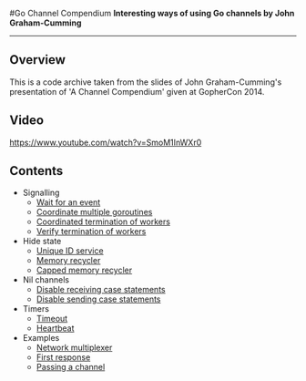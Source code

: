 #Go Channel Compendium
**Interesting ways of using Go channels by John Graham-Cumming**

---

## Overview

This is a code archive taken from the slides of John Graham-Cumming's
presentation of 'A Channel Compendium' given at GopherCon 2014.

## Video

https://www.youtube.com/watch?v=SmoM1InWXr0

## Contents

* Signalling
  * [Wait for an event](https://github.com/nomad-software/go-channel-compendium/blob/master/signalling/wait-for-an-event/main.go)
  * [Coordinate multiple goroutines](https://github.com/nomad-software/go-channel-compendium/blob/master/signalling/coordinate-multiple-goroutines/main.go)
  * [Coordinated termination of workers](https://github.com/nomad-software/go-channel-compendium/blob/master/signalling/terminate-workers/main.go)
  * [Verify termination of workers](https://github.com/nomad-software/go-channel-compendium/blob/master/signalling/verify-terminate-workers/main.go)
* Hide state
  * [Unique ID service](https://github.com/nomad-software/go-channel-compendium/blob/master/hide-state/unique-id-service/main.go)
  * [Memory recycler](https://github.com/nomad-software/go-channel-compendium/blob/master/hide-state/memory-recycler/main.go)
  * [Capped memory recycler](https://github.com/nomad-software/go-channel-compendium/blob/master/hide-state/capped-memory-recycler/main.go)
* Nil channels
  * [Disable receiving case statements](https://github.com/nomad-software/go-channel-compendium/blob/master/nil-channels/disable-receiving-case-statements/main.go)
  * [Disable sending case statements](https://github.com/nomad-software/go-channel-compendium/blob/master/nil-channels/disable-sending-case-statements/main.go)
* Timers
  * [Timeout](https://github.com/nomad-software/go-channel-compendium/blob/master/timers/timeout/main.go)
  * [Heartbeat](https://github.com/nomad-software/go-channel-compendium/blob/master/timers/heartbeat/main.go)
* Examples
  * [Network multiplexer](https://github.com/nomad-software/go-channel-compendium/blob/master/examples/network-multiplexer/main.go)
  * [First response](https://github.com/nomad-software/go-channel-compendium/blob/master/examples/first-response/main.go)
  * [Passing a channel](https://github.com/nomad-software/go-channel-compendium/blob/master/examples/passing-a-channel/main.go)
